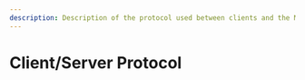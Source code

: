 ```yaml
---
description: Description of the protocol used between clients and the MariaDB or MySQL server
---
```


# Client/Server Protocol

